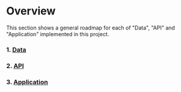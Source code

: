 # Overview

This section shows a general roadmap for each of "Data", "API" and "Application" implemented in this project. 

### 1. [Data](/section1/Roadmap/DataTable.html)
### 2. [API](/section1/Roadmap/APITable.html)
### 3. [Application](/section1/Roadmap/AppTable.html)